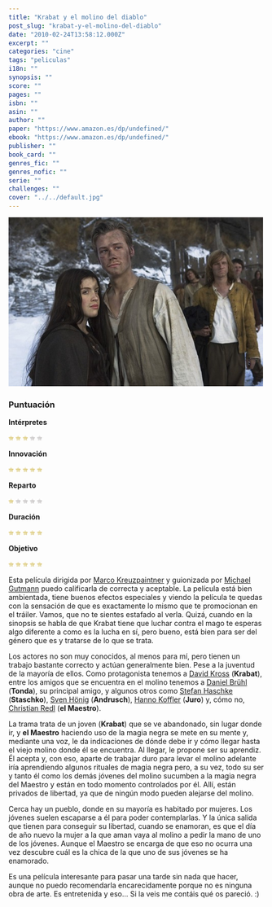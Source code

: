 ```yaml
---
title: "Krabat y el molino del diablo"
post_slug: "krabat-y-el-molino-del-diablo"
date: "2010-02-24T13:58:12.000Z"
excerpt: ""
categories: "cine"
tags: "peliculas"
i18n: ""
synopsis: ""
score: ""
pages: ""
isbn: ""
asin: ""
author: ""
paper: "https://www.amazon.es/dp/undefined/"
ebook: "https://www.amazon.es/dp/undefined/"
publisher: ""
book_card: ""
genres_fic: ""
genres_nofic: ""
serie: ""
challenges: ""
cover: "../../default.jpg"
---
```


![](images/krabat-y-el-molino-del-diablo.jpg "Krabat y el molino del diablo")

### Puntuación

**Intérpretes**

![](images/star.png) ![](images/star.png) ![](images/star.png) ![](images/no-star.png) ![](images/no-star.png)

**Innovación**

![](images/star.png) ![](images/star.png) ![](images/star.png) ![](images/star.png) ![](images/star.png)

**Reparto**

![](images/star.png) ![](images/no-star.png) ![](images/no-star.png) ![](images/no-star.png) ![](images/no-star.png)

**Duración**

![](images/star.png) ![](images/star.png) ![](images/star.png) ![](images/star.png) ![](images/star.png)

**Objetivo**

![](images/star.png) ![](images/star.png) ![](images/star.png) ![](images/star.png) ![](images/star.png)

Esta película dirigida por [Marco Kreuzpaintner](http://www.imdb.es/name/nm0471086/) y guionizada por [Michael Gutmann](http://www.imdb.es/name/nm0349654/) puedo calificarla de correcta y aceptable. La película está bien ambientada, tiene buenos efectos especiales y viendo la película te quedas con la sensación de que es exactamente lo mismo que te promocionan en el tráiler. Vamos, que no te sientes estafado al verla. Quizá, cuando en la sinopsis se habla de que Krabat tiene que luchar contra el mago te esperas algo diferente a como es la lucha en sí, pero bueno, está bien para ser del género que es y tratarse de lo que se trata.

Los actores no son muy conocidos, al menos para mí, pero tienen un trabajo bastante correcto y actúan generalmente bien. Pese a la juventud de la mayoría de ellos. Como protagonista tenemos a [David Kross](http://www.imdb.es/name/nm1269088/) (**Krabat**), entre los amigos que se encuentra en el molino tenemos a [Daniel Brühl](http://www.imdb.es/name/nm0117709/) (**Tonda**), su principal amigo, y algunos otros como [Stefan Haschke](http://www.imdb.es/name/nm2477295/) (**Staschko**), [Sven Hönig](http://www.imdb.es/name/nm1310244/) (**Andrusch**), [Hanno Koffler](http://www.imdb.es/name/nm1269047/) (**Juro**) y, cómo no, [Christian Redl](http://www.imdb.es/name/nm0714943/) (**el Maestro**).

La trama trata de un joven (**Krabat**) que se ve abandonado, sin lugar donde ir, y **el Maestro** haciendo uso de la magia negra se mete en su mente y, mediante una voz, le da indicaciones de dónde debe ir y cómo llegar hasta el viejo molino donde él se encuentra. Al llegar, le propone ser su aprendiz. Él acepta y, con eso, aparte de trabajar duro para levar el molino adelante iría aprendiendo algunos rituales de magia negra pero, a su vez, todo su ser y tanto él como los demás jóvenes del molino sucumben a la magia negra del Maestro y están en todo momento controlados por él. Allí, están privados de libertad, ya que de ningún modo pueden alejarse del molino.

Cerca hay un pueblo, donde en su mayoría es habitado por mujeres. Los jóvenes suelen escaparse a él para poder contemplarlas. Y la única salida que tienen para conseguir su libertad, cuando se enamoran, es que el día de año nuevo la mujer a la que aman vaya al molino a pedir la mano de uno de los jóvenes. Aunque el Maestro se encarga de que eso no ocurra una vez descubre cuál es la chica de la que uno de sus jóvenes se ha enamorado.

Es una película interesante para pasar una tarde sin nada que hacer, aunque no puedo recomendarla encarecidamente porque no es ninguna obra de arte. Es entretenida y eso... Si la veis me contáis qué os pareció. :)
